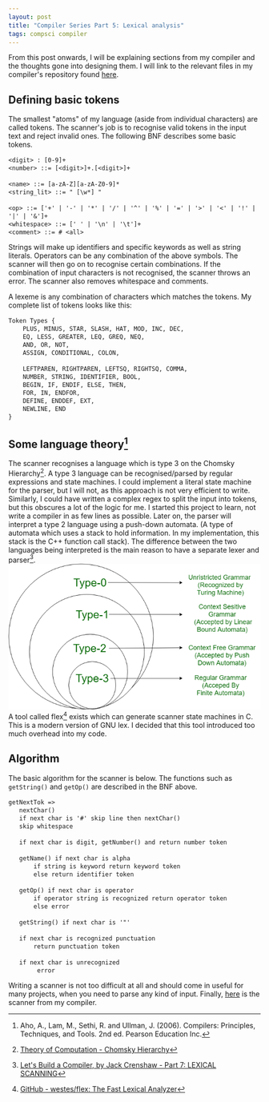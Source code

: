 ```yaml
---
layout: post
title: "Compiler Series Part 5: Lexical analysis"
tags: compsci compiler
---
```

From this post onwards, I will be explaining sections from my compiler and the thoughts gone into designing them.  I will link to the relevant files in my compiler's repository found [here](https://github.com/miiizen/compiler).

## Defining basic tokens
The smallest "atoms" of my language (aside from individual characters) are called tokens.  The scanner's job is to recognise valid tokens in the input text and reject invalid ones.  The following BNF describes some basic tokens.
```
<digit> : [0-9]+
<number> ::= [<digit>]+.[<digit>]+

<name> ::= [a-zA-Z][a-zA-Z0-9]*
<string_lit> ::= " [\w*] "

<op> ::= ['+' | '-' | '*' | '/' | '^' | '%' | '=' | '>' | '<' | '!' | '|' | '&']+
<whitespace> ::= [' ' | '\n' | '\t']+
<comment> ::= # <all>
```
Strings will make up identifiers and specific keywords as well as string literals.  Operators can be any combination of the above symbols.  The scanner will then go on to recognise certain combinations.  If the combination of input characters is not recognised, the scanner throws an error.  The scanner also removes whitespace and comments.  

A lexeme is any combination of characters which matches the tokens.  My complete list of tokens looks like this:
```
Token Types {
    PLUS, MINUS, STAR, SLASH, HAT, MOD, INC, DEC,
    EQ, LESS, GREATER, LEQ, GREQ, NEQ,
    AND, OR, NOT,
    ASSIGN, CONDITIONAL, COLON,

    LEFTPAREN, RIGHTPAREN, LEFTSQ, RIGHTSQ, COMMA,
    NUMBER, STRING, IDENTIFIER, BOOL,
    BEGIN, IF, ENDIF, ELSE, THEN,
    FOR, IN, ENDFOR,
    DEFINE, ENDDEF, EXT,
    NEWLINE, END
}
```
## Some language theory[^1]
The scanner recognises a language which is type 3 on the Chomsky Hierarchy[^2].  A type 3 language can be recognised/parsed by regular expressions and state machines.  I could implement a literal state machine for the parser, but I will not, as this approach is not very efficient to write. Similarly, I could have written a complex regex to split the input into tokens, but this obscures a lot of the logic for me.  I started this project to learn, not write a compiler in as few lines as possible. 
Later on, the parser will interpret a type 2 language using a push-down automata.  (A type of automata which uses a stack to hold information.  In my implementation, this stack is the C++ function call stack).  The difference between the two languages being interpreted is the main reason to have a separate lexer and parser[^3].
![The Chomsky hierarchy](/assets/img/chomsky.png)
A tool called flex[^4] exists which can generate scanner state machines in C.  This is a modern version of GNU lex.  I decided that this tool introduced too much overhead into my code.

## Algorithm
The basic algorithm for the scanner is below.  The functions such as `getString()` and `getOp()` are described in the BNF above.

```
getNextTok =>
   nextChar()
   if next char is '#' skip line then nextChar() 
   skip whitespace
   
   if next char is digit, getNumber() and return number token

   getName() if next char is alpha
       if string is keyword return keyword token
       else return identifier token
   
   getOp() if next char is operator
       if operator string is recognized return operator token
       else error

   getString() if next char is '"'
   
   if next char is recognized punctuation
       return punctuation token
   
   if next char is unrecognized
        error
```
Writing a scanner is not too difficult at all and should come in useful for many projects, when you need to parse any kind of input. 
Finally, [here](https://github.com/miiizen/Compiler/blob/master/Compiler_Lib/scanner.cpp) is the scanner from my compiler. 

[^1]: Aho, A., Lam, M., Sethi, R. and Ullman, J. (2006). Compilers: Principles, Techniques, and Tools. 2nd ed. Pearson Education Inc.
[^2]: [Theory of Computation - Chomsky Hierarchy](https://www.geeksforgeeks.org/toc-chomsky-hierarchy/)
[^3]: [Let's Build a Compiler, by Jack Crenshaw - Part 7: LEXICAL SCANNING](https://compilers.iecc.com/crenshaw/tutor7.txt)
[^4]: [GitHub - westes/flex: The Fast Lexical Analyzer](https://github.com/westes/flex)
